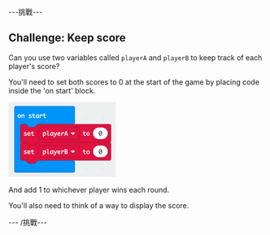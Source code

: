 \---挑戰\---

## Challenge: Keep score

Can you use two variables called `playerA` and `playerB` to keep track of each player's score?

You'll need to set both scores to 0 at the start of the game by placing code inside the 'on start' block.

![截圖](images/reaction-on-start.png)

And add 1 to whichever player wins each round.

You'll also need to think of a way to display the score.

\--- /挑戰\---
